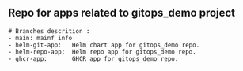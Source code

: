 ## Repo for apps related to gitops_demo project

```
# Branches descrition :
- main: mainf info
- helm-git-app:   Helm chart app for gitops_demo repo.
- helm-repo-app:  Helm repo app for gitops_demo repo.
- ghcr-app:       GHCR app for gitops_demo repo.


```